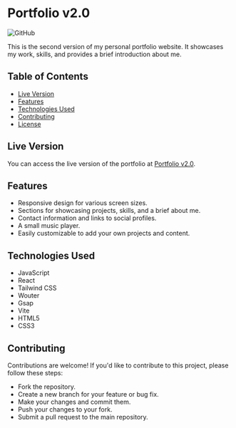 # Portfolio v2.0

![GitHub](https://img.shields.io/github/license/FerOuvina/Portfolio-v2.0)

This is the second version of my personal portfolio website. It showcases my work, skills, and provides a brief introduction about me.

## Table of Contents
- [Live Version](#live-version)
- [Features](#features)
- [Technologies Used](#technologies-used)
- [Contributing](#contributing)
- [License](#license)

## Live Version
You can access the live version of the portfolio at [Portfolio v2.0](https://ouvina-fernando.vercel.app).

## Features
- Responsive design for various screen sizes.
- Sections for showcasing projects, skills, and a brief about me.
- Contact information and links to social profiles.
- A small music player.
- Easily customizable to add your own projects and content.

## Technologies Used
- JavaScript
- React
- Tailwind CSS
- Wouter
- Gsap
- Vite
- HTML5
- CSS3

## Contributing

Contributions are welcome! If you'd like to contribute to this project, please follow these steps:

- Fork the repository.
- Create a new branch for your feature or bug fix.
- Make your changes and commit them.
- Push your changes to your fork.
- Submit a pull request to the main repository.
